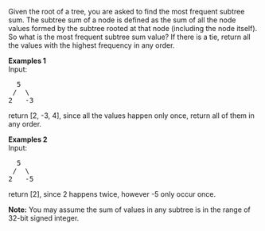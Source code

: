 <div><p>
Given the root of a tree, you are asked to find the most frequent subtree sum. The subtree sum of a node is defined as the sum of all the node values formed by the subtree rooted at that node (including the node itself). So what is the most frequent subtree sum value? If there is a tie, return all the values with the highest frequency in any order.
</p>

<p><b>Examples 1</b><br>
Input:
</p><pre>  5
 /  \
2   -3
</pre>
return [2, -3, 4], since all the values happen only once, return all of them in any order.
<p></p>

<p><b>Examples 2</b><br>
Input:
</p><pre>  5
 /  \
2   -5
</pre>
return [2], since 2 happens twice, however -5 only occur once.
<p></p>

<p><b>Note:</b>
You may assume the sum of values in any subtree is in the range of 32-bit signed integer.
</p></div>